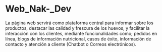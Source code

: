 # Web_Nak-_Dev
La página web servirá como plataforma central para informar sobre los productos, destacar las calidad y frescura de los huevos, y facilitar la interacción con los clientes, mediante funcionalidades como; pedidos en línea, blogs de información nutricional, casos de éxito, información de contacto y atención a cliente (Chatbot o Correos electrónicos).
